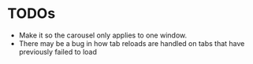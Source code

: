 TODOs
=====

* Make it so the carousel only applies to one window.
* There may be a bug in how tab reloads are handled on tabs that have previously failed to load
